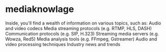 # mediaknowlage
Inside, you'll find a wealth of information on various topics, such as:  Audio and video codecs Media streaming protocols (e.g. RTMP, HLS, DASH) Communication protocols (e.g. SIP, H.323) Streaming media servers (e.g. Wowza, Red5) Media analysis tools (e.g. FFmpeg, Gstreamer) Audio and video processing techniques Industry news and trends
